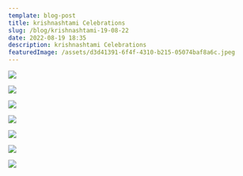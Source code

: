 ```yaml
---
template: blog-post
title: krishnashtami Celebrations
slug: /blog/krishnashtami-19-08-22
date: 2022-08-19 18:35
description: krishnashtami Celebrations
featuredImage: /assets/d3d41391-6f4f-4310-b215-05074baf8a6c.jpeg
---
```

![](/assets/c6f3368e-be08-4e9f-8fa2-6a7cdec54c0a.jpeg)

![](/assets/de64a523-0253-4661-9374-3b64aade7847.jpeg)

![](/assets/5e428ea9-1364-404b-b046-3aae230af2eb.jpeg)

![](/assets/19d96837-bb5b-40d0-8ab1-1d09f2426048.jpeg)

![](/assets/ce61718d-ee48-448e-bbce-2f4002e61195.png)

![](/assets/32a8beb2-7ae5-4f2f-8637-7de44b260c9f.jpeg)

![](/assets/1b9eb451-f592-4f9a-b604-ac07e700e8b7.jpeg)